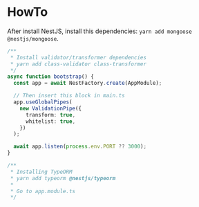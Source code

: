 # HowTo

After install NestJS, install this dependencies: `yarn add mongoose @nestjs/mongoose`.

```typescript
/**
 * Install validator/transformer dependencies
 * yarn add class-validator class-transformer
 */
async function bootstrap() {
  const app = await NestFactory.create(AppModule);

  // Then insert this block in main.ts
  app.useGlobalPipes(
    new ValidationPipe({
      transform: true,
      whitelist: true,
    })
  );

  await app.listen(process.env.PORT ?? 3000);
}
```

```typescript
/**
 * Installing TypeORM
 * yarn add typeorm @nestjs/typeorm
 *
 * Go to app.module.ts
 */
```
